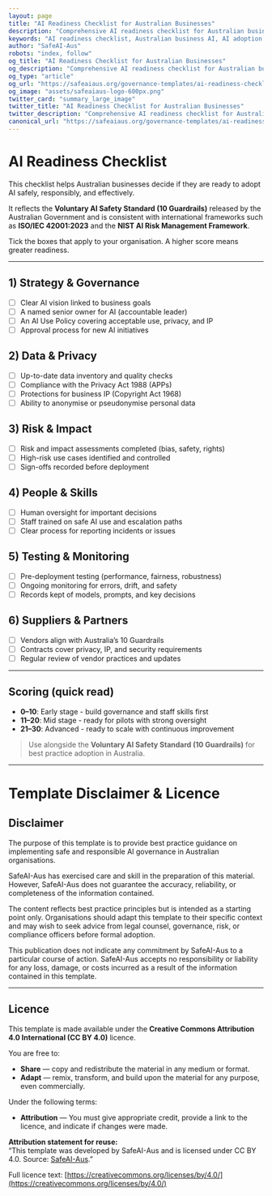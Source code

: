 ```yaml
---
layout: page
title: "AI Readiness Checklist for Australian Businesses"
description: "Comprehensive AI readiness checklist for Australian businesses. Assess your organisation's preparedness for safe, responsible, and effective AI adoption with our step-by-step evaluation tool."
keywords: "AI readiness checklist, Australian business AI, AI adoption checklist, AI governance checklist, AI safety checklist, AI risk assessment, AI readiness assessment, Australian AI standards, AI implementation checklist"
author: "SafeAI-Aus"
robots: "index, follow"
og_title: "AI Readiness Checklist for Australian Businesses"
og_description: "Comprehensive AI readiness checklist for Australian businesses"
og_type: "article"
og_url: "https://safeaiaus.org/governance-templates/ai-readiness-checklist/"
og_image: "assets/safeaiaus-logo-600px.png"
twitter_card: "summary_large_image"
twitter_title: "AI Readiness Checklist for Australian Businesses"
twitter_description: "Comprehensive AI readiness checklist for Australian businesses"
canonical_url: "https://safeaiaus.org/governance-templates/ai-readiness-checklist/"
---
```


# AI Readiness Checklist

This checklist helps Australian businesses decide if they are ready to adopt AI safely, responsibly, and effectively.  

It reflects the **Voluntary AI Safety Standard (10 Guardrails)** released by the Australian Government and is consistent with international frameworks such as **ISO/IEC 42001:2023** and the **NIST AI Risk Management Framework**.

Tick the boxes that apply to your organisation. A higher score means greater readiness.

---

## 1) Strategy & Governance
- [ ] Clear AI vision linked to business goals  
- [ ] A named senior owner for AI (accountable leader)  
- [ ] An AI Use Policy covering acceptable use, privacy, and IP  
- [ ] Approval process for new AI initiatives  

## 2) Data & Privacy
- [ ] Up-to-date data inventory and quality checks  
- [ ] Compliance with the Privacy Act 1988 (APPs)  
- [ ] Protections for business IP (Copyright Act 1968)  
- [ ] Ability to anonymise or pseudonymise personal data  

## 3) Risk & Impact
- [ ] Risk and impact assessments completed (bias, safety, rights)  
- [ ] High-risk use cases identified and controlled  
- [ ] Sign-offs recorded before deployment  

## 4) People & Skills
- [ ] Human oversight for important decisions  
- [ ] Staff trained on safe AI use and escalation paths  
- [ ] Clear process for reporting incidents or issues  

## 5) Testing & Monitoring
- [ ] Pre-deployment testing (performance, fairness, robustness)  
- [ ] Ongoing monitoring for errors, drift, and safety  
- [ ] Records kept of models, prompts, and key decisions  

## 6) Suppliers & Partners
- [ ] Vendors align with Australia’s 10 Guardrails  
- [ ] Contracts cover privacy, IP, and security requirements  
- [ ] Regular review of vendor practices and updates  

---

## Scoring (quick read)
- **0–10**: Early stage - build governance and staff skills first  
- **11–20**: Mid stage - ready for pilots with strong oversight  
- **21–30**: Advanced - ready to scale with continuous improvement  

> Use alongside the **Voluntary AI Safety Standard (10 Guardrails)** for best practice adoption in Australia.  

---

# Template Disclaimer & Licence

## Disclaimer
The purpose of this template is to provide best practice guidance on implementing safe and responsible AI governance in Australian organisations.   

SafeAI-Aus has exercised care and skill in the preparation of this material. However, SafeAI-Aus does not guarantee the accuracy, reliability, or completeness of the information contained. 

The content reflects best practice principles but is intended as a starting point only.  Organisations should adapt this template to their specific context and may wish to seek advice from legal counsel, governance, risk, or compliance officers before formal adoption.  

This publication does not indicate any commitment by SafeAI-Aus to a particular course of action. SafeAI-Aus accepts no responsibility or liability for any loss, damage, or costs incurred as a result of the information contained in this template.  

---

## Licence
This template is made available under the **Creative Commons Attribution 4.0 International (CC BY 4.0)** licence.  

You are free to:  

- **Share** — copy and redistribute the material in any medium or format.  
- **Adapt** — remix, transform, and build upon the material for any purpose, even commercially.  

Under the following terms:  

- **Attribution** — You must give appropriate credit, provide a link to the licence, and indicate if changes were made.  

**Attribution statement for reuse:**  
“This template was developed by SafeAI-Aus and is licensed under CC BY 4.0. Source: [SafeAI-Aus](https://safeaiaus.org/).”  

Full licence text: [https://creativecommons.org/licenses/by/4.0/](https://creativecommons.org/licenses/by/4.0/)  
